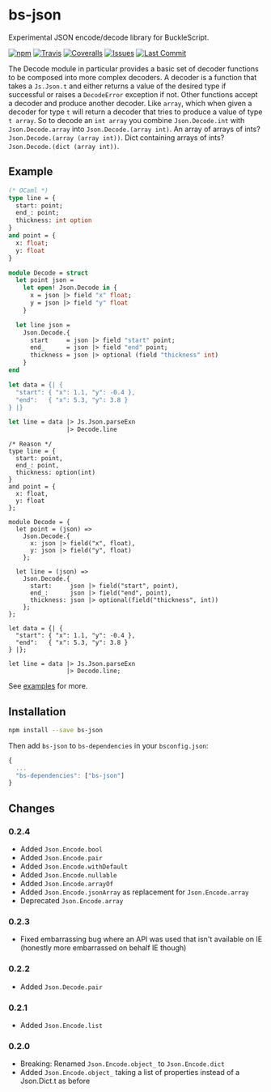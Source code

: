 # bs-json

Experimental JSON encode/decode library for BuckleScript.

[![npm](https://img.shields.io/npm/v/bs-json.svg)](https://npmjs.org/bs-json)
[![Travis](https://img.shields.io/travis/reasonml-community/bs-json/master.svg)]()
[![Coveralls](https://img.shields.io/coveralls/reasonml-community/bs-json/master.svg)](https://coveralls.io/github/reasonml-community/bs-json?branch=master)
[![Issues](https://img.shields.io/github/issues/reasonml-community/bs-json.svg)]()
[![Last Commit](https://img.shields.io/github/last-commit/reasonml-community/bs-json.svg)]()

The Decode module in particular provides a basic set of decoder functions to be composed into more complex decoders. A decoder is a function that takes a `Js.Json.t` and either returns a value of the desired type if successful or raises a `DecodeError` exception if not. Other functions accept a decoder and produce another decoder. Like `array`, which when given a decoder for type `t` will return a decoder that tries to produce a value of type `t array`. So to decode an `int array` you combine `Json.Decode.int` with `Json.Decode.array` into `Json.Decode.(array int)`. An array of arrays of ints? `Json.Decode.(array (array int))`. Dict containing arrays of ints? `Json.Decode.(dict (array int))`.

## Example

```ml
(* OCaml *)
type line = {
  start: point;
  end_: point;
  thickness: int option
}
and point = {
  x: float;
  y: float
}

module Decode = struct
  let point json =
    let open! Json.Decode in {
      x = json |> field "x" float;
      y = json |> field "y" float
    }

  let line json =
    Json.Decode.{
      start     = json |> field "start" point;
      end_      = json |> field "end" point;
      thickness = json |> optional (field "thickness" int)
    }
end

let data = {| {
  "start": { "x": 1.1, "y": -0.4 },
  "end":   { "x": 5.3, "y": 3.8 }
} |}

let line = data |> Js.Json.parseExn
                |> Decode.line
```

```reason
/* Reason */
type line = {
  start: point,
  end_: point,
  thickness: option(int)
}
and point = {
  x: float,
  y: float
};

module Decode = {
  let point = (json) =>
    Json.Decode.{
      x: json |> field("x", float),
      y: json |> field("y", float)
    };

  let line = (json) =>
    Json.Decode.{
      start:     json |> field("start", point),
      end_:      json |> field("end", point),
      thickness: json |> optional(field("thickness", int))
    };
};

let data = {| {
  "start": { "x": 1.1, "y": -0.4 },
  "end":   { "x": 5.3, "y": 3.8 }
} |};

let line = data |> Js.Json.parseExn
                |> Decode.line;
```

See [examples](https://github.com/reasonml-community/bs-json/blob/master/examples/) for more.

## Installation

```sh
npm install --save bs-json
```

Then add `bs-json` to `bs-dependencies` in your `bsconfig.json`:
```js
{
  ...
  "bs-dependencies": ["bs-json"]
}
```

## Changes

### 0.2.4
* Added `Json.Encode.bool`
* Added `Json.Encode.pair`
* Added `Json.Encode.withDefault`
* Added `Json.Encode.nullable`
* Added `Json.Encode.arrayOf`
* Added `Json.Encode.jsonArray` as replacement for `Json.Encode.array`
* Deprecated `Json.Encode.array`

### 0.2.3
* Fixed embarrassing bug where an API was used that isn't available on IE (honestly more embarrassed on behalf IE though)

### 0.2.2
* Added `Json.Decode.pair`

### 0.2.1
* Added `Json.Encode.list`

### 0.2.0
* Breaking: Renamed `Json.Encode.object_` to `Json.Encode.dict`
* Added `Json.Encode.object_` taking a list of properties instead of a Json.Dict.t as before
